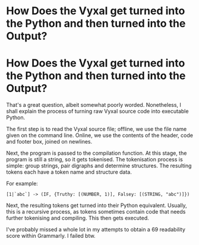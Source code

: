 # How Does the Vyxal get turned into the Python and then turned into the Output?


# How Does the Vyxal get turned into the Python and then turned into the Output?

That's a great question, albeit somewhat poorly worded. Nonetheless, I shall explain the process of turning raw Vyxal source code into executable Python.

The first step is to read the Vyxal source file; offline, we use the file name given on the command line. Online, we use the contents of the header, code and footer box, joined on newlines.

Next, the program is passed to the compilation function. At this stage, the program is still a string, so it gets tokenised. The tokenisation process is simple: group strings, pair digraphs and determine structures. The resulting tokens each have a token name and structure data. 

For example:

```
[1|`abc`] -> (IF, {Truthy: [(NUMBER, 1)], Falsey: [(STRING, "abc")]})
```

Next, the resulting tokens get turned into their Python equivalent. Usually, this is a recursive process, as tokens sometimes contain code that needs further tokenising and compiling. This then gets executed.

I've probably missed a whole lot in my attempts to obtain a 69 readability score within Grammarly. I failed btw.
